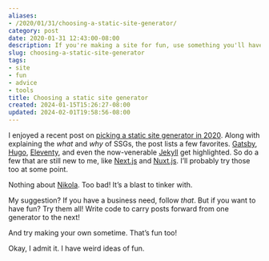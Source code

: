 ```yaml
---
aliases:
- /2020/01/31/choosing-a-static-site-generator/
category: post
date: 2020-01-31 12:43:00-08:00
description: If you're making a site for fun, use something you'll have fun with
slug: choosing-a-static-site-generator
tags:
- site
- fun
- advice
- tools
title: Choosing a static site generator
created: 2024-01-15T15:26:27-08:00
updated: 2024-02-01T19:58:56-08:00
---
```


I enjoyed a recent post on [picking a static site generator in 2020](https://snipcart.com/blog/choose-best-static-site-generator). Along with explaining the *what* and *why* of SSGs, the post lists a few favorites. [Gatsby](../../../card/Gatsby.md), [Hugo](../../../card/Hugo.md), [Eleventy](../../../card/Eleventy.md), and even the now-venerable [Jekyll](../../../card/Jekyll.md) get highlighted. So do a few that are still new to me, like [Next.js](https://nextjs.org/) and [Nuxt.js](https://nuxtjs.org/). I’ll probably try those too at some point.

Nothing about [Nikola](../../../card/Nikola.md). Too bad! It’s a blast to tinker with.

My suggestion? If you have a business need, follow *that*. But if you want to have fun? Try them all! Write code to carry posts forward from one generator to the next!

And try making your own sometime. That’s fun too!

Okay, I admit it. I have weird ideas of fun.
